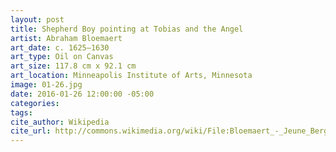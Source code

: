 ```yaml
---
layout: post
title: Shepherd Boy pointing at Tobias and the Angel
artist: Abraham Bloemaert
art_date: c. 1625–1630
art_type: Oil on Canvas
art_size: 117.8 cm x 92.1 cm
art_location: Minneapolis Institute of Arts, Minnesota
image: 01-26.jpg
date: 2016-01-26 12:00:00 -05:00
categories:
tags:
cite_author: Wikipedia
cite_url: http://commons.wikimedia.org/wiki/File:Bloemaert_-_Jeune_Berger_montrant_Tobie_et_l%27Ange.jpg
---
```

